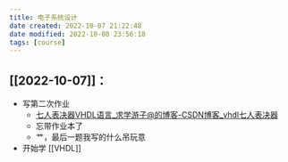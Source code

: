 ```yaml
---
title: 电子系统设计
date created: 2022-10-07 21:22:48
date modified: 2022-10-08 23:56:18
tags: [course]
---
```


## [[2022-10-07]]：
- 写第二次作业
	- [七人表决器VHDL语言_求学游子@的博客-CSDN博客_vhdl七人表决器](https://blog.csdn.net/qq_45229168/article/details/109363111)
	- 忘带作业本了
	- 艹，最后一题我写的什么吊玩意
- 开始学 [[VHDL]]
